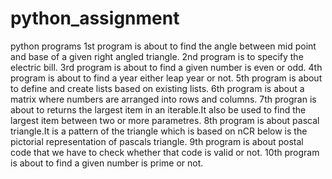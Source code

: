 # python_assignment
python programs
1st program is about to find the angle between mid point and base of a given right angled triangle.
2nd program is to specify the electric bill.
3rd program is about to find a given number is even or odd.
4th program is about to find a year either leap year or not.
5th program is about to define and create lists based on existing lists.
6th program is about a matrix where numbers are arranged into rows and columns.
7th progran is about to returns the largest item in an iterable.It also be used to find the largest item between two or more parametres.
8th program is about pascal triangle.It is a pattern of the triangle which is based on nCR below is the pictorial representation of pascals triangle.
9th program is about postal code that we have to check whether that code is valid or not.
10th program is about to find a given number is prime or not.
